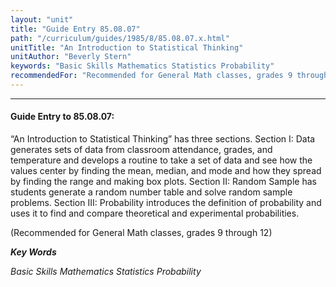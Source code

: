 ```yaml
---
layout: "unit"
title: "Guide Entry 85.08.07"
path: "/curriculum/guides/1985/8/85.08.07.x.html"
unitTitle: "An Introduction to Statistical Thinking"
unitAuthor: "Beverly Stern"
keywords: "Basic Skills Mathematics Statistics Probability"
recommendedFor: "Recommended for General Math classes, grades 9 through 12"
---
```

<body>
<hr/>
 <h4>
  Guide Entry to 85.08.07:
 </h4>
 “An Introduction to Statistical Thinking” has three sections. Section I: Data generates sets of data from classroom attendance, grades, and temperature and develops a routine to take a set of data and see how the values center by finding the mean, median, and mode and how they spread by finding the range and making box plots. Section II: Random Sample has students generate a random number table and solve random sample problems. Section III: Probability introduces the definition of probability and uses it to find and compare theoretical and experimental probabilities.
 <p>
  (Recommended for General Math classes, grades 9 through 12)
 </p>
<p>
  <b>
   <i>
    Key Words
   </i>
  </b>
  <br/>
 </p>
 <p>
  <i>
   Basic Skills Mathematics Statistics Probability
  </i>
 </p>

</body>